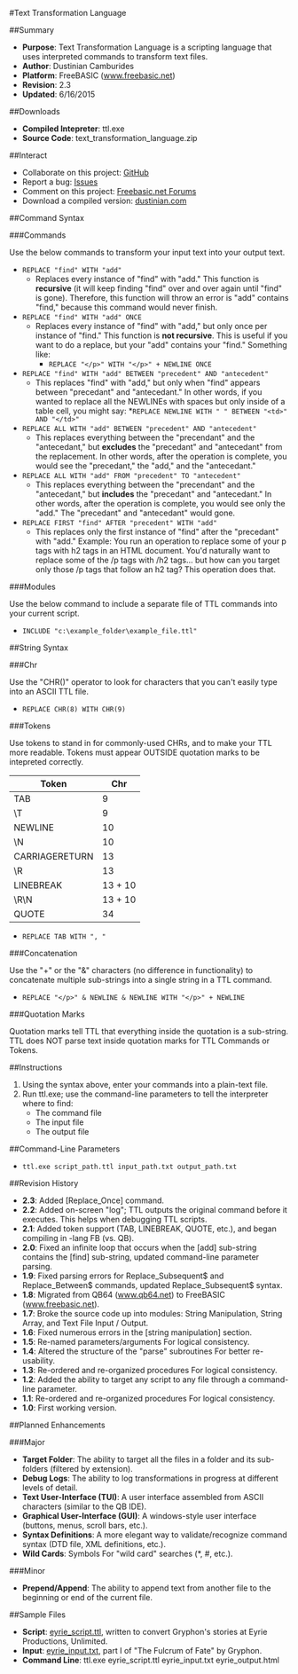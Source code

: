 ﻿#Text Transformation Language

##Summary

* **Purpose**: Text Transformation Language is a scripting language that uses interpreted commands to transform text files.
* **Author**: Dustinian Camburides
* **Platform**: FreeBASIC (www.freebasic.net)
* **Revision**: 2.3
* **Updated**: 6/16/2015

##Downloads

* **Compiled Intepreter**: ttl.exe
* **Source Code**: text_transformation_language.zip

##Interact

* Collaborate on this project: [GitHub](https://github.com/dustinian/ttl)
* Report a bug: [Issues](https://github.com/dustinian/ttl/issues)
* Comment on this project: [Freebasic.net Forums](http://www.freebasic.net/forum/viewtopic.php?f=8&t=21197)
* Download a compiled version: [dustinian.com](http://www.dustinian.com/software/text_transformation_language.html)

##Command Syntax

###Commands

Use the below commands to transform your input text into your output text.

* `REPLACE "find" WITH "add"`
	* Replaces every instance of "find" with "add." This function is **recursive** (it will keep finding "find" over and over again until "find" is gone). Therefore, this function will throw an error is "add" contains "find," because this command would never finish.
* `REPLACE "find" WITH "add" ONCE`
	* Replaces every instance of "find" with "add," but only once per instance of "find." This function is **not recursive**. This is useful if you want to do a replace, but your "add" contains your "find." Something like:
		* `REPLACE "</p>" WITH "</p>" + NEWLINE ONCE`
* `REPLACE "find" WITH "add" BETWEEN "precedent" AND "antecedent"`
	* This replaces "find" with "add," but only when "find" appears between "precedant" and "antecedant." In other words, if you wanted to replace all the NEWLINEs with spaces but only inside of a table cell, you might say:
		*`REPLACE NEWLINE WITH " " BETWEEN "<td>" AND "</td>"`
* `REPLACE ALL WITH "add" BETWEEN "precedent" AND "antecedent"`
	* This replaces everything between the "precendant" and the "antecedant," but **excludes** the "precedant" and "antecedant" from the replacement. In other words, after the operation is complete, you would see the "precedant," the "add," and the "antecedant."
* `REPLACE ALL WITH "add" FROM "precedent" TO "antecedent"`
	* This replaces everything between the "precendant" and the "antecedant," but **includes** the "precedant" and "antecedant." In other words, after the operation is complete, you would see only the "add." The "precedant" and "antecedant" would gone.
* `REPLACE FIRST "find" AFTER "precedent" WITH "add"`
	* This replaces only the first instance of "find" after the "precedant" with "add." Example: You run an operation to replace some of your p tags with h2 tags in an HTML document. You'd naturally want to replace some of the /p tags with /h2 tags... but how can you target only those /p tags that follow an h2 tag? This operation does that.

###Modules

Use the below command to include a separate file of TTL commands into your current script.

* `INCLUDE "c:\example_folder\example_file.ttl"`

##String Syntax

###Chr

Use the "CHR()" operator to look for characters that you can't easily type into an ASCII TTL file.

* `REPLACE CHR(8) WITH CHR(9)`

###Tokens

Use tokens to stand in for commonly-used CHRs, and to make your TTL more readable. Tokens must appear OUTSIDE quotation marks to be intepreted correctly.

Token | Chr
------|----
TAB | 9
\T | 9
NEWLINE | 10
\N | 10
CARRIAGERETURN | 13
\R | 13
LINEBREAK | 13 + 10
\R\N | 13 + 10
QUOTE | 34

* `REPLACE TAB WITH ", "`

###Concatenation

Use the "+" or the "&" characters (no difference in functionality) to concatenate multiple sub-strings into a single string in a TTL command.

* `REPLACE "</p>" & NEWLINE & NEWLINE WITH "</p>" + NEWLINE`

###Quotation Marks

Quotation marks tell TTL that everything inside the quotation is a sub-string. TTL does NOT parse text inside quotation marks for TTL Commands or Tokens.

##Instructions

1. Using the syntax above, enter your commands into a plain-text file.
2. Run ttl.exe; use the command-line parameters to tell the interpreter where to find:
	* The command file
	* The input file
	* The output file

##Command-Line Parameters

* `ttl.exe script_path.ttl input_path.txt output_path.txt`

##Revision History

* **2.3**: Added [Replace_Once] command.
* **2.2**: Added on-screen "log"; TTL outputs the original command before it executes. This helps when debugging TTL scripts.
* **2.1**: Added token support (TAB, LINEBREAK, QUOTE, etc.), and began compiling in -lang FB (vs. QB).
* **2.0**: Fixed an infinite loop that occurs when the [add] sub-string contains the [find] sub-string, updated command-line parameter parsing.
* **1.9**: Fixed parsing errors for Replace_Subsequent$ and Replace_Between$ commands, updated Replace_Subsequent$ syntax.
* **1.8**: Migrated from QB64 (www.qb64.net) to FreeBASIC (www.freebasic.net).
* **1.7**: Broke the source code up into modules: String Manipulation, String Array, and Text File Input / Output.
* **1.6**: Fixed numerous errors in the [string manipulation] section.
* **1.5**: Re-named parameters/arguments For logical consistency.
* **1.4**: Altered the structure of the "parse" subroutines For better re-usability.
* **1.3**: Re-ordered and re-organized procedures For logical consistency.
* **1.2**: Added the ability to target any script to any file through a command-line parameter.
* **1.1**: Re-ordered and re-organized procedures For logical consistency.
* **1.0**: First working version.

##Planned Enhancements

###Major
* **Target Folder**: The ability to target all the files in a folder and its sub-folders (filtered by extension).
* **Debug Logs**: The ability to log transformations in progress at different levels of detail.
* **Text User-Interface (TUI)**: A user interface assembled from ASCII characters (similar to the QB IDE).
* **Graphical User-Interface (GUI)**: A windows-style user interface (buttons, menus, scroll bars, etc.).
* **Syntax Definitions**: A more elegant way to validate/recognize command syntax (DTD file, XML definitions, etc.).
* **Wild Cards**: Symbols For "wild card" searches (*, #, etc.).

###Minor

* **Prepend/Append**: The ability to append text from another file to the beginning or end of the current file.

##Sample Files

* **Script**: [eyrie_script.ttl](http://www.dustinian.com/_downloads/eyrie_script.ttl), written to convert Gryphon's stories at Eyrie Productions, Unlimited.
* **Input**: [eyrie_input.txt](http://www.dustinian.com/_downloads/eyrie_input.txt), part I of "The Fulcrum of Fate" by Gryphon.
* **Command Line**: ttl.exe eyrie_script.ttl eyrie_input.txt eyrie_output.html